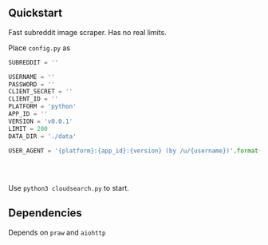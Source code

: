 ## Quickstart

Fast subreddit image scraper. Has no real limits.

Place `config.py` as

```python
SUBREDDIT = ''

USERNAME = ''
PASSWORD = ''
CLIENT_SECRET = ''
CLIENT_ID = ''
PLATFORM = 'python'
APP_ID = ''
VERSION = 'v0.0.1'
LIMIT = 200
DATA_DIR = './data'

USER_AGENT = '{platform}:{app_id}:{version} (by /u/{username})'.format(platform=PLATFORM,
                                                                       app_id=APP_ID,
                                                                       version=VERSION,
                                                                       username=USERNAME)
```

Use `python3 cloudsearch.py` to start. 

## Dependencies

Depends on `praw` and `aiohttp`